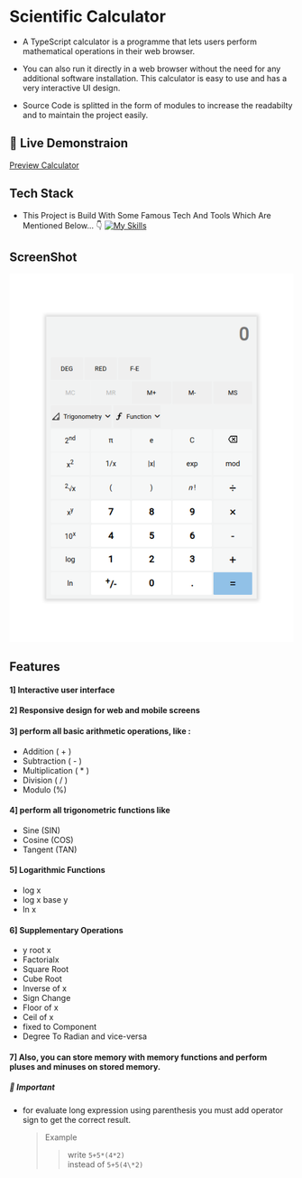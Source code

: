 # Scientific Calculator

- A TypeScript calculator is a programme that lets users perform mathematical operations in their web browser.

- You can also run it directly in a web browser without the need for any additional software installation. This calculator is easy to use and has a very interactive UI design.

- Source Code is splitted in the form of modules to increase the readabilty and to maintain the project easily.

## 🚀 Live Demonstraion

[Preview Calculator](https://jupinsimform.github.io/lms-ts-calculator/)

## Tech Stack

- This Project is Build With Some Famous Tech And Tools Which Are Mentioned Below... 👇
  [![My Skills](https://skillicons.dev/icons?i=js,ts,html,css,vscode,git,github)](https://skillicons.dev)

## ScreenShot

![Scientific Calculator](./images/ts-calculator.png)

## Features

#### 1] Interactive user interface

#### 2] Responsive design for web and mobile screens

#### 3] perform all basic arithmetic operations, like :

- Addition ( + )
- Subtraction ( - )
- Multiplication ( \* )
- Division ( / )
- Modulo (%)

#### 4] perform all trigonometric functions like

- Sine (SIN)
- Cosine (COS)
- Tangent (TAN)

#### 5] Logarithmic Functions

- log x
- log x base y
- ln x

#### 6] Supplementary Operations

- y root x
- Factorialx
- Square Root
- Cube Root
- Inverse of x
- Sign Change
- Floor of x
- Ceil of x
- fixed to Component
- Degree To Radian and vice-versa

#### 7] Also, you can store memory with memory functions and perform pluses and minuses on stored memory.

##### 🛑 Important

- for evaluate long expression using parenthesis you must add operator sign to get the correct result.
  > Example
  >
  > > write `5+5*(4*2)` \
  > > instead of `5+5(4\*2)`
